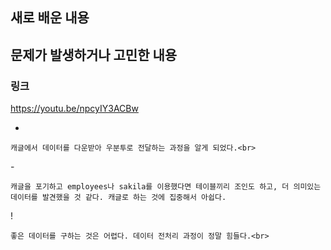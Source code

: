 ## 새로 배운 내용


## 문제가 발생하거나 고민한 내용


### 링크
  https://youtu.be/npcyIY3ACBw
  
  + 
  ``` 
  캐글에서 데이터를 다운받아 우분투로 전달하는 과정을 알게 되었다.<br>
  ``` 
  \- <br>
  ``` 
  캐글을 포기하고 employees나 sakila를 이용했다면 테이블끼리 조인도 하고, 더 의미있는 데이터를 발견했을 것 같다. 캐글로 하는 것에 집중해서 아쉽다.
  ``` 
  
  \! <br>
  ``` 
  좋은 데이터를 구하는 것은 어렵다. 데이터 전처리 과정이 정말 힘들다.<br>
  ``` 
